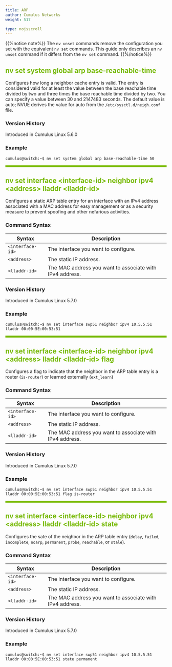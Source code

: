 ```yaml
---
title: ARP
author: Cumulus Networks
weight: 517

type: nojsscroll
---
```

<style>
h { color: RGB(118,185,0)}
</style>
{{%notice note%}}
The `nv unset` commands remove the configuration you set with the equivalent `nv set` commands. This guide only describes an `nv unset` command if it differs from the `nv set` command.
{{%/notice%}}

## <h>nv set system global arp base-reachable-time</h>

Configures how long a neighbor cache entry is valid. The entry is considered valid for at least the value between the base reachable time divided by two and three times the base reachable time divided by two. You can specify a value between 30 and 2147483 seconds. The default value is auto; NVUE derives the value for auto from the `/etc/sysctl.d/neigh.conf` file.

### Version History

Introduced in Cumulus Linux 5.6.0

### Example

```
cumulus@switch:~$ nv set system global arp base-reachable-time 50
```

<HR STYLE="BORDER: DASHED RGB(118,185,0) 0.5PX;BACKGROUND-COLOR: RGB(118,185,0);HEIGHT: 4.0PX;"/>

## <h>nv set interface \<interface-id\> neighbor ipv4 \<address\> lladdr \<lladdr-id\></h>

Configures a static ARP table entry for an interface with an IPv4 address associated with a MAC address for easy management or as a security measure to prevent spoofing and other nefarious activities.

### Command Syntax

| Syntax |  Description   |
| ---------  | -------------- |
| `<interface-id>` |  The interface you want to configure. |
| `<address>` |  The static IP address. |
| `<lladdr-id>` |  The MAC address you want to associate with IPv4 address. |

### Version History

Introduced in Cumulus Linux 5.7.0

### Example

```
cumulus@switch:~$ nv set interface swp51 neighbor ipv4 10.5.5.51 lladdr 00:00:5E:00:53:51
```

<HR STYLE="BORDER: DASHED RGB(118,185,0) 0.5PX;BACKGROUND-COLOR: RGB(118,185,0);HEIGHT: 4.0PX;"/>

## <h>nv set interface \<interface-id\> neighbor ipv4 \<address\> lladdr \<lladdr-id\> flag</h>

Configures a flag to indicate that the neighbor in the ARP table entry is a router (`is-router`) or learned externally (`ext_learn`)

### Command Syntax

| Syntax |  Description   |
| ---------  | -------------- |
| `<interface-id>` |  The interface you want to configure. |
| `<address>` |   The static IP address. |
| `<lladdr-id>` |  The MAC address you want to associate with IPv4 address. |

### Version History

Introduced in Cumulus Linux 5.7.0

### Example

```
cumulus@switch:~$ nv set interface swp51 neighbor ipv4 10.5.5.51 lladdr 00:00:5E:00:53:51 flag is-router
```

<HR STYLE="BORDER: DASHED RGB(118,185,0) 0.5PX;BACKGROUND-COLOR: RGB(118,185,0);HEIGHT: 4.0PX;"/>

## <h>nv set interface \<interface-id\> neighbor ipv4 \<address\> lladdr \<lladdr-id\> state</h>

Configures the sate of the neighbor in the ARP table entry (`delay`, `failed`, `incomplete`, `noarp`, `permanent`, `probe`, `reachable`, or `stale`).

### Command Syntax

| Syntax |  Description   |
| ---------  | -------------- |
| `<interface-id>` |  The interface you want to configure. |
| `<address>` |  The static IP address. |
| `<lladdr-id>` |  The MAC address you want to associate with IPv4 address. |

### Version History

Introduced in Cumulus Linux 5.7.0

### Example

```
cumulus@switch:~$ nv set interface swp51 neighbor ipv4 10.5.5.51 lladdr 00:00:5E:00:53:51 state permanent
```
